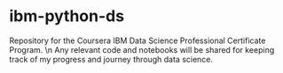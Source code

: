# ibm-python-ds

Repository for the Coursera IBM Data Science Professional Certificate Program. \n
Any relevant code and notebooks will be shared for keeping track of my progress and journey through data science.
